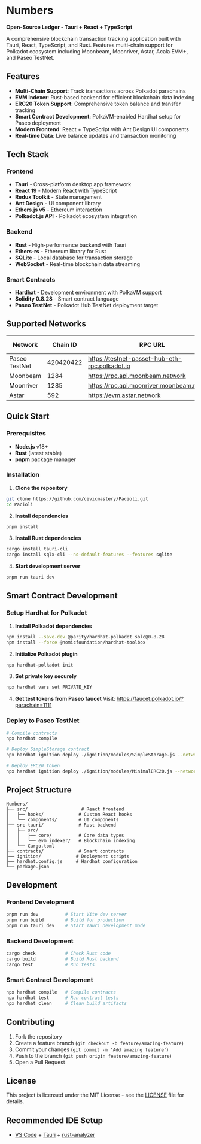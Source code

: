# Numbers

**Open-Source Ledger - Tauri + React + TypeScript**

A comprehensive blockchain transaction tracking application built with Tauri, React, TypeScript, and Rust. Features multi-chain support for Polkadot ecosystem including Moonbeam, Moonriver, Astar, Acala EVM+, and Paseo TestNet.

## Features

- **Multi-Chain Support**: Track transactions across Polkadot parachains
- **EVM Indexer**: Rust-based backend for efficient blockchain data indexing
- **ERC20 Token Support**: Comprehensive token balance and transfer tracking
- **Smart Contract Development**: PolkaVM-enabled Hardhat setup for Paseo deployment
- **Modern Frontend**: React + TypeScript with Ant Design UI components
- **Real-time Data**: Live balance updates and transaction monitoring

## Tech Stack

### Frontend

- **Tauri** - Cross-platform desktop app framework
- **React 19** - Modern React with TypeScript
- **Redux Toolkit** - State management
- **Ant Design** - UI component library
- **Ethers.js v5** - Ethereum interaction
- **Polkadot.js API** - Polkadot ecosystem integration

### Backend

- **Rust** - High-performance backend with Tauri
- **Ethers-rs** - Ethereum library for Rust
- **SQLite** - Local database for transaction storage
- **WebSocket** - Real-time blockchain data streaming

### Smart Contracts

- **Hardhat** - Development environment with PolkaVM support
- **Solidity 0.8.28** - Smart contract language
- **Paseo TestNet** - Polkadot Hub TestNet deployment target

## Supported Networks

| Network       | Chain ID  | RPC URL                                        | Native Token |
| ------------- | --------- | ---------------------------------------------- | ------------ |
| Paseo TestNet | 420420422 | https://testnet-passet-hub-eth-rpc.polkadot.io | PAS          |
| Moonbeam      | 1284      | https://rpc.api.moonbeam.network               | GLMR         |
| Moonriver     | 1285      | https://rpc.api.moonriver.moonbeam.network     | MOVR         |
| Astar         | 592       | https://evm.astar.network                      | ASTR         |

## Quick Start

### Prerequisites

- **Node.js** v18+
- **Rust** (latest stable)
- **pnpm** package manager

### Installation

1. **Clone the repository**

```bash
git clone https://github.com/civicmastery/Pacioli.git
cd Pacioli
```

2. **Install dependencies**

```bash
pnpm install
```

3. **Install Rust dependencies**

```bash
cargo install tauri-cli
cargo install sqlx-cli --no-default-features --features sqlite
```

4. **Start development server**

```bash
pnpm run tauri dev
```

## Smart Contract Development

### Setup Hardhat for Polkadot

1. **Install Polkadot dependencies**

```bash
npm install --save-dev @parity/hardhat-polkadot solc@0.8.28
npm install --force @nomicfoundation/hardhat-toolbox
```

2. **Initialize Polkadot plugin**

```bash
npx hardhat-polkadot init
```

3. **Set private key securely**

```bash
npx hardhat vars set PRIVATE_KEY
```

4. **Get test tokens from Paseo faucet**
   Visit: https://faucet.polkadot.io/?parachain=1111

### Deploy to Paseo TestNet

```bash
# Compile contracts
npx hardhat compile

# Deploy SimpleStorage contract
npx hardhat ignition deploy ./ignition/modules/SimpleStorage.js --network passetHub

# Deploy ERC20 token
npx hardhat ignition deploy ./ignition/modules/MinimalERC20.js --network passetHub
```

## Project Structure

```
Numbers/
├── src/                    # React frontend
│   ├── hooks/             # Custom React hooks
│   └── components/        # UI components
├── src-tauri/             # Rust backend
│   ├── src/
│   │   ├── core/          # Core data types
│   │   └── evm_indexer/   # Blockchain indexing
│   └── Cargo.toml
├── contracts/             # Smart contracts
├── ignition/             # Deployment scripts
├── hardhat.config.js     # Hardhat configuration
└── package.json
```

## Development

### Frontend Development

```bash
pnpm run dev          # Start Vite dev server
pnpm run build        # Build for production
pnpm run tauri dev    # Start Tauri development mode
```

### Backend Development

```bash
cargo check           # Check Rust code
cargo build           # Build Rust backend
cargo test            # Run tests
```

### Smart Contract Development

```bash
npx hardhat compile   # Compile contracts
npx hardhat test      # Run contract tests
npx hardhat clean     # Clean build artifacts
```

## Contributing

1. Fork the repository
2. Create a feature branch (`git checkout -b feature/amazing-feature`)
3. Commit your changes (`git commit -m 'Add amazing feature'`)
4. Push to the branch (`git push origin feature/amazing-feature`)
5. Open a Pull Request

## License

This project is licensed under the MIT License - see the [LICENSE](LICENSE) file for details.

## Recommended IDE Setup

- [VS Code](https://code.visualstudio.com/) + [Tauri](https://marketplace.visualstudio.com/items?itemName=tauri-apps.tauri-vscode) + [rust-analyzer](https://marketplace.visualstudio.com/items?itemName=rust-lang.rust-analyzer)
